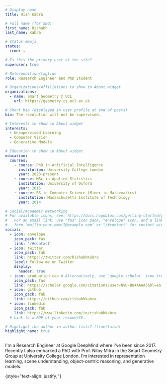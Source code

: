 ```yaml
---
# Display name
title: Rish Kabra

# Full name (for SEO)
first_name: Rishabh
last_name: Kabra

# Status emoji
status:
  icon: ☕️

# Is this the primary user of the site?
superuser: true

# Role/position/tagline
role: Research Engineer and PhD Student

# Organizations/Affiliations to show in About widget
organizations:
  - name: Smart Geometry @ UCL
    url: https://geometry.cs.ucl.ac.uk

# Short bio (displayed in user profile at end of posts)
bio: The revolution will not be supervised.

# Interests to show in About widget
interests:
  - Unsupervised Learning
  - Computer Vision
  - Generative Models

# Education to show in About widget
education:
  courses:
    - course: PhD in Artificial Intelligence
      institution: University College London
      year: 2023-present
    - course: MSc in Applied Statistics
      institution: University of Oxford
      year: 2015
    - course: BS in Computer Science (Minor in Mathematics)
      institution: Massachusetts Institute of Technology
      year: 2014

# Social/Academic Networking
# For available icons, see: https://docs.hugoblox.com/getting-started/page-builder/#icons
#   For an email link, use "fas" icon pack, "envelope" icon, and a link in the
#   form "mailto:your-email@example.com" or "/#contact" for contact widget.
social:
  - icon: envelope
    icon_pack: fas
    link: '/#contact'
  - icon: twitter
    icon_pack: fab
    link: https://twitter.com/RishabhKabra
    label: Follow me on Twitter
    display:
      header: true
  - icon: graduation-cap # Alternatively, use `google-scholar` icon from `ai` icon pack
    icon_pack: fas
    link: https://scholar.google.com/citations?user=NVD-BU4AAAAJ&hl=en
  - icon: github
    icon_pack: fab
    link: https://github.com/rishabhkabra
  - icon: linkedin
    icon_pack: fab
    link: https://www.linkedin.com/in/rishabhkabra
  # Link to a PDF of your resume/CV.

# Highlight the author in author lists? (true/false)
highlight_name: true
---
```


I'm a Research Engineer at Google DeepMind where I've been since 2017. Recently I also embarked a PhD with Prof. Niloy Mitra in the Smart Geometry Group at University College London. I'm interested in representation learning, scene understanding, object-centric reasoning, and generative models.

{style="text-align: justify;"}

